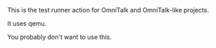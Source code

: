 This is the test runner action for OmniTalk and OmniTalk-like projects.

It uses qemu.

You probably don't want to use this.
